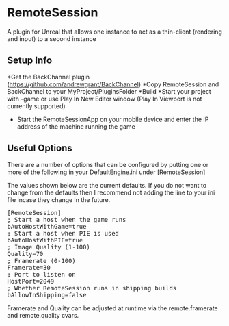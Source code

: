 # RemoteSession
A plugin for Unreal that allows one instance to act as a thin-client (rendering and input) to a second instance

## Setup Info

*Get the BackChannel plugin (https://github.com/andrewgrant/BackChannel)
*Copy RemoteSession and BackChannel to your MyProject/PluginsFolder
*Build
*Start your project with -game or use Play In New Editor window (Play In Viewport is not currently supported)
* Start the RemoteSessionApp on your mobile device and enter the IP address of the machine running the game


## Useful Options

There are a number of options that can be configured by putting one or more of the following in your DefaultEngine.ini under [RemoteSession]

The values shown below are the current defaults. If you do not want to change from the defaults then I recommend not adding the line to your ini file incase they change in the future.

<pre>
[RemoteSession]
; Start a host when the game runs
bAutoHostWithGame=true
; Start a host when PIE is used
bAutoHostWithPIE=true
; Image Quality (1-100)
Quality=70
; Framerate (0-100)
Framerate=30
; Port to listen on
HostPort=2049
; Whether RemoteSession runs in shipping builds
bAllowInShipping=false
</pre>


Framerate and Quality can be adjusted at runtime via the remote.framerate and remote.quality cvars.
